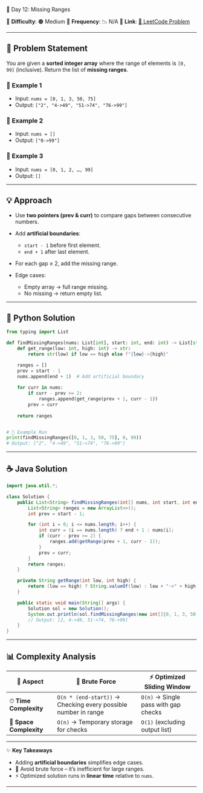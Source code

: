 🌟 Day 12: Missing Ranges

📌 **Difficulty**: 🟠 Medium
📌 **Frequency**: 📉 N/A
📌 **Link**: [🔗 LeetCode Problem](https://leetcode.com/problems/missing-ranges/)

---

## 📝 Problem Statement

You are given a **sorted integer array** where the range of elements is `[0, 99]` (inclusive).
Return the list of **missing ranges**.

### 🔹 Example 1

* Input: `nums = [0, 1, 3, 50, 75]`
* Output: `["2", "4->49", "51->74", "76->99"]`

### 🔹 Example 2

* Input: `nums = []`
* Output: `["0->99"]`

### 🔹 Example 3

* Input: `nums = [0, 1, 2, …, 99]`
* Output: `[]`

---

## 💡 Approach

* Use **two pointers (prev & curr)** to compare gaps between consecutive numbers.
* Add **artificial boundaries**:

  * `start - 1` before first element.
  * `end + 1` after last element.
* For each gap ≥ 2, add the missing range.
* Edge cases:

  * Empty array → full range missing.
  * No missing → return empty list.

---

## 🐍 Python Solution

```python
from typing import List

def findMissingRanges(nums: List[int], start: int, end: int) -> List[str]:
    def get_range(low: int, high: int) -> str:
        return str(low) if low == high else f"{low}->{high}"

    ranges = []
    prev = start - 1
    nums.append(end + 1)  # Add artificial boundary
    
    for curr in nums:
        if curr - prev >= 2:
            ranges.append(get_range(prev + 1, curr - 1))
        prev = curr
    
    return ranges


# 🚀 Example Run
print(findMissingRanges([0, 1, 3, 50, 75], 0, 99))  
# Output: ["2", "4->49", "51->74", "76->99"]
```

---

## ☕ Java Solution

```java
import java.util.*;

class Solution {
    public List<String> findMissingRanges(int[] nums, int start, int end) {
        List<String> ranges = new ArrayList<>();
        int prev = start - 1;

        for (int i = 0; i <= nums.length; i++) {
            int curr = (i == nums.length) ? end + 1 : nums[i];
            if (curr - prev >= 2) {
                ranges.add(getRange(prev + 1, curr - 1));
            }
            prev = curr;
        }
        return ranges;
    }

    private String getRange(int low, int high) {
        return (low == high) ? String.valueOf(low) : low + "->" + high;
    }

    public static void main(String[] args) {
        Solution sol = new Solution();
        System.out.println(sol.findMissingRanges(new int[]{0, 1, 3, 50, 75}, 0, 99));
        // Output: [2, 4->49, 51->74, 76->99]
    }
}
```

---

## 📊 Complexity Analysis

| 🔎 Aspect               | 🐌 Brute Force                                                 | ⚡ Optimized Sliding Window           |
| ----------------------- | -------------------------------------------------------------- | ------------------------------------ |
| ⏱ **Time Complexity**   | `O(n * (end-start))` → Checking every possible number in range | `O(n)` → Single pass with gap checks |
| 💾 **Space Complexity** | `O(n)` → Temporary storage for checks                          | `O(1)` (excluding output list)       |

---

✨ **Key Takeaways**

* Adding **artificial boundaries** simplifies edge cases.
* 🚫 Avoid brute force – it’s inefficient for large ranges.
* ⚡ Optimized solution runs in **linear time** relative to `nums`.

---
